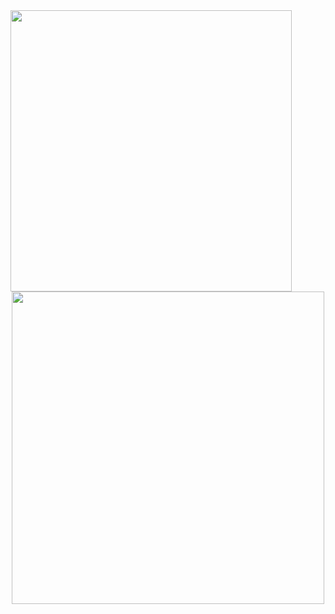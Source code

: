 <div>
    <picture>
        <source media="(prefers-color-scheme: dark)" srcset="https://raw.githubusercontent.com/NathanDagDane/NathanDagDane/refs/heads/test/Resources/svg/title.svg">
        <img class="image" src="https://raw.githubusercontent.com/NathanDagDane/NathanDagDane/refs/heads/test/Resources/svg/title.svg" width="450">
    </picture>
</div>

<div align="center">
    <a href="https://github.com/NathanDagDane/Clickett">
        <picture>
            <source media="(prefers-color-scheme: dark)" srcset="https://raw.githubusercontent.com/NathanDagDane/NathanDagDane/refs/heads/test/Resources/svg/wingBox.svg">
            <img class="image" src="https://raw.githubusercontent.com/NathanDagDane/NathanDagDane/refs/heads/test/Resources/svg/wingBox.svg" width="500">
        </picture>
    </a>
</div>